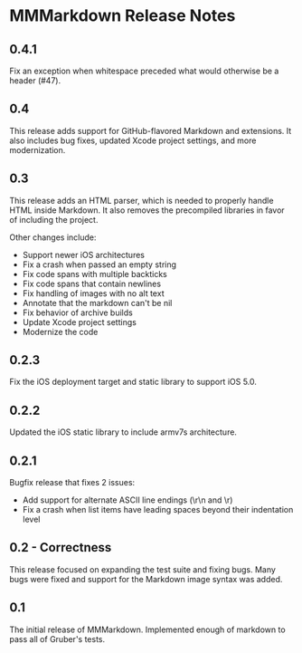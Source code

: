 # MMMarkdown Release Notes

## 0.4.1
Fix an exception when whitespace preceded what would otherwise be a header (#47).

## 0.4
This release adds support for GitHub-flavored Markdown and extensions. It also includes bug fixes, updated Xcode project settings, and more modernization. 

## 0.3
This release adds an HTML parser, which is needed to properly handle HTML inside Markdown. It also removes the precompiled libraries in favor of including the project.

Other changes include:

 - Support newer iOS architectures
 - Fix a crash when passed an empty string
 - Fix code spans with multiple backticks
 - Fix code spans that contain newlines
 - Fix handling of images with no alt text
 - Annotate that the markdown can't be nil
 - Fix behavior of archive builds
 - Update Xcode project settings
 - Modernize the code

## 0.2.3
Fix the iOS deployment target and static library to support iOS 5.0.

## 0.2.2
Updated the iOS static library to include armv7s architecture.

## 0.2.1
Bugfix release that fixes 2 issues:

 - Add support for alternate ASCII line endings (\r\n and \r)
 - Fix a crash when list items have leading spaces beyond their
   indentation level

## 0.2 - Correctness
This release focused on expanding the test suite and fixing bugs. Many bugs were fixed and support for the Markdown image syntax was added.

## 0.1
The initial release of MMMarkdown. Implemented enough of markdown to pass all of Gruber's tests.
